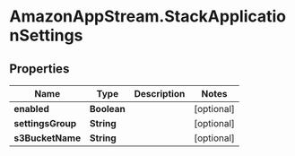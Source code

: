 # AmazonAppStream.StackApplicationSettings

## Properties

Name | Type | Description | Notes
------------ | ------------- | ------------- | -------------
**enabled** | **Boolean** |  | [optional] 
**settingsGroup** | **String** |  | [optional] 
**s3BucketName** | **String** |  | [optional] 


